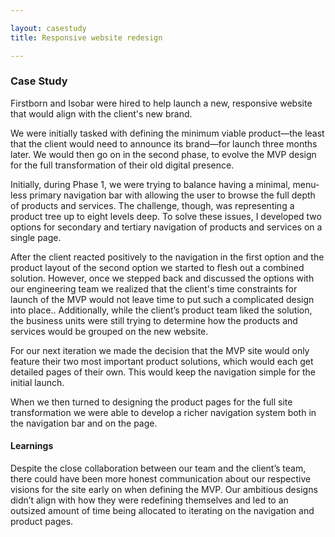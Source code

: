 ```yaml
---

layout: casestudy
title: Responsive website redesign

---
```


### Case Study

Firstborn and Isobar were hired to help launch a new, responsive website that would align with the client's new brand.

We were initially tasked with defining the minimum viable product—the least that the client would need to announce its brand—for launch three months later. We would then go on in the second phase, to evolve the MVP design for the full transformation of their old digital presence.

Initially, during Phase 1, we were trying to balance having a minimal, menu-less primary navigation bar with allowing the user to browse the full depth of products and services. The challenge, though, was representing a product tree up to eight levels deep. To solve these issues, I developed two options for secondary and tertiary navigation of products and services on a single page. 

After the client reacted positively to the navigation in the first option and the product layout of the second option we started to flesh out a combined solution. However, once we stepped back and discussed the options with our engineering team we realized that the client's time constraints for launch of the MVP would not leave time to put such a complicated design into place.. Additionally, while the client’s product team liked the solution, the business units were still trying to determine how the products and services would be grouped on the new website.

For our next iteration we made the decision that the MVP site would only feature their two most important product solutions, which would each get detailed pages of their own. This would keep the navigation simple for the initial launch.

When we then turned to designing the product pages for the full site transformation we were able to develop a richer navigation system both in the navigation bar and on the page.

#### Learnings

Despite the close collaboration between our team and the client’s team, there could have been more honest communication about our respective visions for the site early on when defining the MVP. Our ambitious designs didn’t align with how they were redefining themselves and led to an outsized amount of time being allocated to iterating on the navigation and product pages.